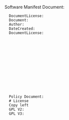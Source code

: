 
Software Manifest
Document: 

      DocumentLicense: 
      Document:
      Author: 
      DateCreated:
      DocumentLicense:
      
      
      
      
      
      
      
      
      
      
      
      
      
      
      Policy Document:
      # License
      Copy left
      GPL V2:
      GPL V3:
      
      
      
      

